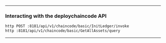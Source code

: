 *** 
### Interacting with the deploychaincode API
```bash
http POST :8181/api/v1/chaincode/basic/InitLedger/invoke 
http :8181/api/v1/chaincode/basic/GetAllAssets/query
```
*** 
